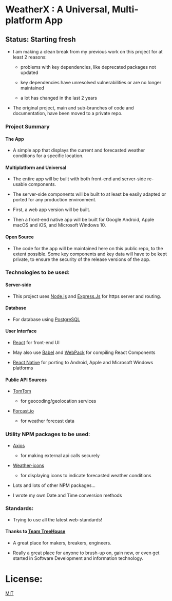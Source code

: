# WeatherX : A Universal, Multi-platform App

## Status: Starting fresh

- I am making a clean break from my previous work on this project for at least 2 reasons:

  - problems with key dependencies, like deprecated packages not updated

  - key dependencies have unresolved vulnerabilities or are no longer maintained

  - a lot has changed in the last 2 years

- The original project, main and sub-branches of code and documentation, have been moved to a private repo.


### Project Summary

#### The App

  - A simple app that displays the current and forecasted weather conditions for a specific location.

#### Multiplatform and Universal

  - The entire app will be built with both front-end and server-side re-usable components.

  - The server-side components will be built to at least be easily adapted or ported for any production environment.

  - First, a web app version will be built.

  - Then a front-end native app will be built for Google Android, Apple macOS and iOS, and Microsoft Windows 10.

#### Open Source

  - The code for the app will be maintained here on this public repo, to the extent possible.  Some key components and key data will have to be kept private, to ensure the security of the release versions of the app.

### Technologies to be used:

#### Server-side

- This project uses [Node.js](https://nodejs.org/) and [Express.Js](https://expressjs.com/) for https server and routing.

#### Database

- For database using [PostgreSQL](https://www.postgresql.org/)

#### User Interface

- [React](https://reactjs.org/) for front-end UI

- May also use [Babel](https://babeljs.io/) and [WebPack](https://webpack.js.org/concepts) for compiling React Components

- [React Native](https://reactnative.dev/) for porting to Android, Apple and Microsoft Windows platforms

#### Public API Sources

- [TomTom](https://developer.tomtom.com/maps-sdk-web)
  - for geocoding/geolocation services

- [Forcast.io](https://darksky.net/dev/docs)
  - for weather forecast data

### Utility NPM packages to be used:

- [Axios](https://www.npmjs.com/package/axios)
  - for making external api calls securely

- [Weather-icons](https://www.npmjs.com/package/weather-icons)
  - for displaying icons to indicate forecasted weather conditions


- Lots and lots of other NPM packages...


- I wrote my own Date and Time conversion methods

### Standards:

- Trying to use all the latest web-standards!

#### Thanks to [Team TreeHouse](https://teamtreehouse.com)

- A great place for makers, breakers, engineers.

- Really a great place for anyone to brush-up on, gain new, or even get started in Software Development and information technology.

# License:

[MIT](LICENSE)

